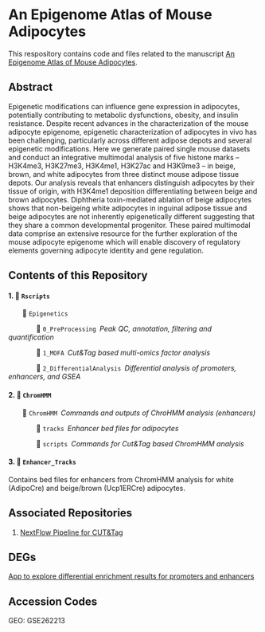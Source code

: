 # An Epigenome Atlas of Mouse Adipocytes

This respository contains code and files related to the manuscript [An Epigenome Atlas of Mouse Adipocytes](https://doi.org/10.1016/j.molmet.2025.102197).

## Abstract
Epigenetic modifications can influence gene expression in adipocytes, potentially contributing to metabolic dysfunctions, obesity, and insulin resistance. Despite recent advances in the characterization of the mouse adipocyte epigenome, epigenetic characterization of adipocytes in vivo has been challenging, particularly across different adipose depots and several epigenetic modifications. Here we generate paired single mouse datasets and conduct an integrative multimodal analysis of five histone marks – H3K4me3, H3K27me3, H3K4me1, H3K27ac and H3K9me3 – in beige, brown, and white adipocytes from three distinct mouse adipose tissue depots. Our analysis reveals that enhancers distinguish adipocytes by their tissue of origin, with H3K4me1 deposition differentiating between beige and brown adipocytes. Diphtheria toxin-mediated ablation of beige adipocytes shows that non-beigeing white adipocytes in inguinal adipose tissue and beige adipocytes are not inherently epigenetically different suggesting that they share a common developmental progenitor. These paired multimodal data comprise an extensive resource for the further exploration of the mouse adipocyte epigenome which will enable discovery of regulatory elements governing adipocyte identity and gene regulation. 


## Contents of this Repository
#### 1. :file_folder: ```Rscripts```</p>
&emsp;&emsp;:file_folder: ```Epigenetics ```</p>
&emsp;&emsp;&emsp;&emsp;:file_folder: ```0_PreProcessing```&ensp;*Peak QC, annotation, filtering and quantification*</p>
&emsp;&emsp;&emsp;&emsp;:file_folder: ```1_MOFA```&ensp;*Cut&Tag based multi-omics factor analysis*</p>
&emsp;&emsp;&emsp;&emsp;:file_folder: ```2_DifferentialAnalysis```&ensp;*Differential analysis of promoters, enhancers, and GSEA*</p>

#### 2. :file_folder: ```ChromHMM```</p>
&emsp;&emsp;:file_folder: ```ChromHMM```&ensp;*Commands and outputs of ChroHMM analysis (enhancers)*</p>
&emsp;&emsp;&emsp;&emsp;:file_folder: ```tracks```&ensp;*Enhancer bed files for adipocytes*</p>
&emsp;&emsp;&emsp;&emsp;:file_folder: ```scripts```&ensp;*Commands for Cut&Tag based ChromHMM analysis*</p>

#### 3. :file_folder: ```Enhancer_Tracks```</p>
Contains bed files for enhancers from ChromHMM analysis for white (AdipoCre) and beige/brown (Ucp1ERCre) adipocytes. 

## Associated Repositories 
1. [NextFlow Pipeline for CUT&Tag](https://github.com/vonMeyennLab/nf_cutntag)


## DEGs
[App to explore differential enrichment results for promoters and enhancers](https://nme.ethz.ch/mAT_CEAtlas.html)

## Accession Codes
GEO: GSE262213
